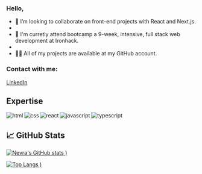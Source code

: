 ### Hello,

- 🌱 I’m looking to collaborate on front-end projects with React and Next.js.
- 
- 🚀 I'm curretly attend bootcamp a 9-week, intensive, full stack web development at Ironhack.
- 
- 👨‍💻 All of my projects are available at my GitHub account.

### Contact with me:

[LinkedIn](https://www.linkedin.com/in/nevrakaya/)

## Expertise

<img align="left" alt="html" src="https://img.shields.io/badge/HTML5-E34F26?style=for-the-badge&logo=html5&logoColor=white" />

<img align="left" alt="css" src="https://img.shields.io/badge/CSS3-1572B6?style=for-the-badge&logo=css3&logoColor=white" />

<img align="left" alt="react" src="https://img.shields.io/badge/react%20-%2320232a.svg?&style=for-the-badge&logo=react&logoColor=%2361DAFB" />

<img align="left" alt="javascript" src='https://img.shields.io/badge/JavaScript-323330?style=for-the-badge&logo=javascript&logoColor=F7DF1E'
/>

<img align="left" alt="typescript" src="https://img.shields.io/badge/TypeScript-007ACC?style=for-the-badge&logo=typescript&logoColor=white" />

<br>

## &#x1f4c8; GitHub Stats

[![Nevra's GitHub stats](https://github-readme-stats.vercel.app/api?username=nevraka&show_icons=true&line_height=24&hide_border=true&theme=outrun)
)](https://github.com/nevraka/github-readme-stats)

[![Top Langs](https://github-readme-stats.vercel.app/api/top-langs/?username=nevraka&theme=outrun&hide=shell&hide_title=true&layout=compact&hide_border=true)
)](https://github.com/nevraka/github-readme-stats)
